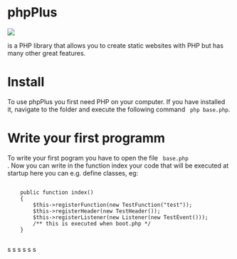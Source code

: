 # phpPlus

<img src= "https://github.com/phpPlus-Officiall/phpPlus/blob/main/baselogo.jpg">

is a PHP library that allows you to create static websites with PHP but has many other great features.

# Install

To use phpPlus you first need PHP on your computer. If you have installed it, navigate to the folder and execute the following command <code> php base.php</code>.


# Write your first programm

To write your first pogram you have to open the file <code> base.php </code>.   Now you can write in the function index your code that will be executed at startup here you can e.g. define classes, eg:

<code>  
    public function index()
    {
        $this->registerFunction(new TestFunction("test"));
        $this->registerHeader(new TestHeader());
        $this->registerListener(new Listener(new TestEvent()));
        /** this is executed when boot.php */
    }

</code>

s
s
s
s
s
s




